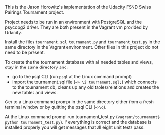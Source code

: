This is the Jason Horowitz's implementation of the Udacity FSND Swiss Pairings Tournament project.

Project needs to be run in an environment with PostgreSQL and the psycopg2 driver.  They are both present in the Vagrant vm provided by Udacity.

Install the files `tournament.sql`, `tournament.py` and `tournament_test.py` in the same directory in the Vagrant environment. Other files in this project do not need to be present.

To create the the tournament database with all needed tables and views, stay in the same directory and:
- go to the psql CLI (run `psql` at the Linux command prompt)
- import the tournament.sql file (`=> \i tournament.sql;`)
which connects to the tournament db, cleans up any old tables/relations and creates the new tables and views.

Get to a Linux command prompt in the same directory either from a fresh terminal window or by quitting the psql CLI (`=>\q`).

At the Linux command prompt run tournament_test.py (`vagrant/tournament$ python tournament_test.py`).  If everything is correct and the database is installed properly you will get messages that all eight unit tests pass.
